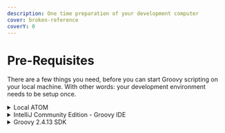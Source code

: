 ```yaml
---
description: One time preparation of your development computer
cover: broken-reference
coverY: 0
---
```


# Pre-Requisites

There are a few things you need, before you can start Groovy scripting on your local machine. With other words: your development environment needs to be setup once.

<details>

<summary>Local ATOM</summary>

First of all, you need a local ATOM on your machine. There is no need to start the ATOM, but for local debugging Groovy will need to resolve:

* the ATOM’s binaries (Boomi’s Java libraries) and
* the bundled Java Run-Time (JRE).

[install-a-local-atom.md](../readme/pre-requisites-7deb11c4cf894c33b76456ab85cad596/install-a-local-atom.md "mention")

</details>

<details>

<summary>IntelliJ Community Edition - Groovy IDE</summary>

MGF4Boomi has been developed and tested with [**JetBrains IntelliJ IDEA**](https://www.jetbrains.com/idea/download/#section=windows) - the **Community Edition** is good enough -> **download and install** ! All provided project templates have been built for _IntelliJ IDEA_. If you chose another IDE you will have to adjust your project setup according to it.

</details>

<details>

<summary>Groovy 2.4.13 SDK</summary>

Boomi Integration uses **Groovy v2.4.13** to run Groovy scripts, and because you will want to test and debug all your scripts under the same run-time conditions we need the right Groovy SDK for it (v1.5 is not supported).

Normally, the project configuration script takes care that you will have the right version installed. There is **no need to** [**install Groovy manually**](<Pre-Requisites 7deb11c4cf894c33b76456ab85cad596.md#groovy-2.4.13-sdk>).

</details>
